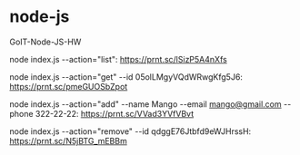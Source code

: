 # node-js

GoIT-Node-JS-HW

node index.js --action="list": https://prnt.sc/lSizP5A4nXfs

node index.js --action="get" --id 05olLMgyVQdWRwgKfg5J6: https://prnt.sc/pmeGUOSbZpot

node index.js --action="add" --name Mango --email mango@gmail.com --phone 322-22-22:
https://prnt.sc/VVad3YVfVBvt

node index.js --action="remove" --id qdggE76Jtbfd9eWJHrssH: https://prnt.sc/N5jBTG_mEBBm
